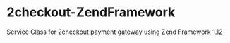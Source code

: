 2checkout-ZendFramework
=======================

Service Class for 2checkout payment gateway using Zend Framework 1.12

